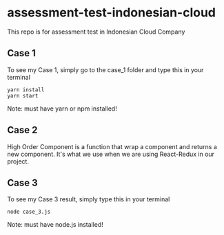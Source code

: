 # assessment-test-indonesian-cloud
This repo is for assessment test in Indonesian Cloud Company

## Case 1
To see my Case 1, simply go to the case_1 folder and type this in your terminal
```
yarn install
yarn start
```
Note: must have yarn or npm installed!

## Case 2
High Order Component is a function that wrap a component and returns a new component. It's what we use when we are using React-Redux in our project.

## Case 3
To see my Case 3 result, simply type this in your terminal
```
node case_3.js
```
Note: must have node.js installed!
